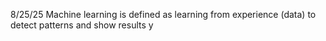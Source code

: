 8/25/25
Machine learning is defined as learning from experience (data) to detect patterns and show results
y